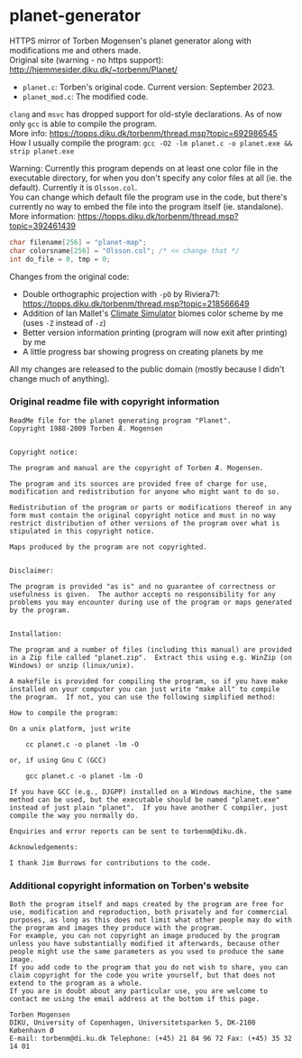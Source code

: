 # planet-generator
HTTPS mirror of Torben Mogensen's planet generator along with modifications me and others made.  
Original site (warning - no https support): http://hjemmesider.diku.dk/~torbenm/Planet/  
- `planet.c`: Torben's original code. Current version: September 2023.  
- `planet_mod.c`: The modified code.

`clang` and `msvc` has dropped support for old-style declarations. As of now only `gcc` is able to compile the program.  
More info: https://topps.diku.dk/torbenm/thread.msp?topic=692986545  
How I usually compile the program: `gcc -O2 -lm planet.c -o planet.exe && strip planet.exe`  

Warning: Currently this program depends on at least one color file in the executable directory, for when you don't specify any color files at all (ie. the default). Currently it is `Olsson.col`.  
You can change which default file the program use in the code, but there's currently no way to embed the file into the program itself (ie. standalone).  
More information: https://topps.diku.dk/torbenm/thread.msp?topic=392461439  
```c
char filename[256] = "planet-map";
char colorsname[256] = "Olsson.col"; /* << change that */
int do_file = 0, tmp = 0;
```
Changes from the original code:
- Double orthographic projection with `-pO` by Riviera71: https://topps.diku.dk/torbenm/thread.msp?topic=218566649
- Addition of Ian Mallet's [Climate Simulator](https://space.geometrian.com/calcs/climate-sim.php) biomes color scheme by me (uses `-Z` instead of `-z`)
- Better version information printing (program will now exit after printing) by me
- A little progress bar showing progress on creating planets by me

All my changes are released to the public domain (mostly because I didn't change much of anything).  
### Original readme file with copyright information
```
ReadMe file for the planet generating program "Planet".
Copyright 1988-2009 Torben Æ. Mogensen


Copyright notice:

The program and manual are the copyright of Torben Æ. Mogensen.

The program and its sources are provided free of charge for use,
modification and redistribution for anyone who might want to do so.

Redistribution of the program or parts or modifications thereof in any
form must contain the original copyright notice and must in no way
restrict distribution of other versions of the program over what is
stipulated in this copyright notice.

Maps produced by the program are not copyrighted.


Disclaimer:

The program is provided "as is" and no guarantee of correctness or
usefulness is given.  The author accepts no responsibility for any
problems you may encounter during use of the program or maps generated
by the program.


Installation:

The program and a number of files (including this manual) are provided
in a Zip file called "planet.zip".  Extract this using e.g. WinZip (on
Windows) or unzip (linux/unix).

A makefile is provided for compiling the program, so if you have make
installed on your computer you can just write "make all" to compile
the program.  If not, you can use the following simplified method:

How to compile the program:

On a unix platform, just write

	cc planet.c -o planet -lm -O

or, if using Gnu C (GCC)

	gcc planet.c -o planet -lm -O

If you have GCC (e.g., DJGPP) installed on a Windows machine, the same
method can be used, but the executable should be named "planet.exe"
instead of just plain "planet".  If you have another C compiler, just
compile the way you normally do.

Enquiries and error reports can be sent to torbenm@diku.dk.

Acknowledgements:

I thank Jim Burrows for contributions to the code.
```
### Additional copyright information on Torben's website
```
Both the program itself and maps created by the program are free for use, modification and reproduction, both privately and for commercial purposes, as long as this does not limit what other people may do with the program and images they produce with the program.  
For example, you can not copyright an image produced by the program unless you have substantially modified it afterwards, because other people might use the same parameters as you used to produce the same image.  
If you add code to the program that you do not wish to share, you can claim copyright for the code you write yourself, but that does not extend to the program as a whole.  
If you are in doubt about any particular use, you are welcome to contact me using the email address at the bottom if this page.  

Torben Mogensen  
DIKU, University of Copenhagen, Universitetsparken 5, DK-2100 København Ø  
E-mail: torbenm@di.ku.dk Telephone: (+45) 21 84 96 72 Fax: (+45) 35 32 14 01
```

